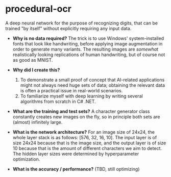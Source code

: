 # procedural-ocr
A deep neural network for the purpose of recognizing digits, that can be trained "by itself" without explicitly requiring any input data.

* **Why is no data required?** The trick is to use Windows' system-installed fonts that look like handwriting, before applying image augmentation in order to generate many variants. The resulting images are *somewhat* realistically looking replications of human handwriting, but of course not as good as MNIST.

* **Why did I create this?**
  1. To demonstrate a small proof of concept that AI-related applications might not always need huge sets of data; obtaining the relevant data is often a practical issue in real-world scenarios.
  2. To familiarize myself with deep learning by writing several algorithms from scratch in C# .NET.

* **What are the training and test sets?** A character generator class constantly creates new images on the fly, so in principle both sets are (almost) infinitely large.

* **What is the network architecture?** For an image size of 24x24, the whole layer stack is as follows: [576, 32, 16, 10]. The input layer is of size 24x24 because that is the image size, and the output layer is of size 10 because that is the amount of different characters we aim to detect. The hidden layer sizes were determined by hyperparameter optimization.

* **What is the accuracy / performance?** (TBD, still optimizing)
